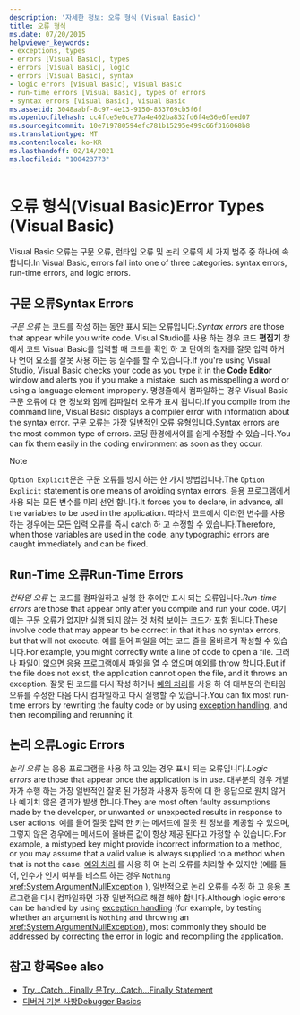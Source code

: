 ```yaml
---
description: '자세한 정보: 오류 형식 (Visual Basic)'
title: 오류 형식
ms.date: 07/20/2015
helpviewer_keywords:
- exceptions, types
- errors [Visual Basic], types
- errors [Visual Basic], logic
- errors [Visual Basic], syntax
- logic errors [Visual Basic], Visual Basic
- run-time errors [Visual Basic], types of errors
- syntax errors [Visual Basic], Visual Basic
ms.assetid: 3048aabf-8c97-4e13-9150-853769cb5f6f
ms.openlocfilehash: cc4fce5e0ce77a4e402ba832fd6f4e36e6feed07
ms.sourcegitcommit: 10e719780594efc781b15295e499c66f316068b8
ms.translationtype: MT
ms.contentlocale: ko-KR
ms.lasthandoff: 02/14/2021
ms.locfileid: "100423773"
---
```

# <a name="error-types-visual-basic"></a><span data-ttu-id="099fb-103">오류 형식(Visual Basic)</span><span class="sxs-lookup"><span data-stu-id="099fb-103">Error Types (Visual Basic)</span></span>

<span data-ttu-id="099fb-104">Visual Basic 오류는 구문 오류, 런타임 오류 및 논리 오류의 세 가지 범주 중 하나에 속합니다.</span><span class="sxs-lookup"><span data-stu-id="099fb-104">In Visual Basic, errors fall into one of three categories: syntax errors, run-time errors, and logic errors.</span></span>

## <a name="syntax-errors"></a><span data-ttu-id="099fb-105">구문 오류</span><span class="sxs-lookup"><span data-stu-id="099fb-105">Syntax Errors</span></span>

 <span data-ttu-id="099fb-106">*구문 오류* 는 코드를 작성 하는 동안 표시 되는 오류입니다.</span><span class="sxs-lookup"><span data-stu-id="099fb-106">*Syntax errors* are those that appear while you write code.</span></span> <span data-ttu-id="099fb-107">Visual Studio를 사용 하는 경우 코드 **편집기** 창에서 코드 Visual Basic를 입력할 때 코드를 확인 하 고 단어의 철자를 잘못 입력 하거나 언어 요소를 잘못 사용 하는 등 실수를 할 수 있습니다.</span><span class="sxs-lookup"><span data-stu-id="099fb-107">If you're using Visual Studio, Visual Basic checks your code as you type it in the **Code Editor** window and alerts you if you make a mistake, such as misspelling a word or using a language element improperly.</span></span> <span data-ttu-id="099fb-108">명령줄에서 컴파일하는 경우 Visual Basic 구문 오류에 대 한 정보와 함께 컴파일러 오류가 표시 됩니다.</span><span class="sxs-lookup"><span data-stu-id="099fb-108">If you compile from the command line, Visual Basic displays a compiler error with information about the syntax error.</span></span> <span data-ttu-id="099fb-109">구문 오류는 가장 일반적인 오류 유형입니다.</span><span class="sxs-lookup"><span data-stu-id="099fb-109">Syntax errors are the most common type of errors.</span></span> <span data-ttu-id="099fb-110">코딩 환경에서이를 쉽게 수정할 수 있습니다.</span><span class="sxs-lookup"><span data-stu-id="099fb-110">You can fix them easily in the coding environment as soon as they occur.</span></span>

> [!NOTE]
> <span data-ttu-id="099fb-111">`Option Explicit`문은 구문 오류를 방지 하는 한 가지 방법입니다.</span><span class="sxs-lookup"><span data-stu-id="099fb-111">The `Option Explicit` statement is one means of avoiding syntax errors.</span></span> <span data-ttu-id="099fb-112">응용 프로그램에서 사용 되는 모든 변수를 미리 선언 합니다.</span><span class="sxs-lookup"><span data-stu-id="099fb-112">It forces you to declare, in advance, all the variables to be used in the application.</span></span> <span data-ttu-id="099fb-113">따라서 코드에서 이러한 변수를 사용 하는 경우에는 모든 입력 오류를 즉시 catch 하 고 수정할 수 있습니다.</span><span class="sxs-lookup"><span data-stu-id="099fb-113">Therefore, when those variables are used in the code, any typographic errors are caught immediately and can be fixed.</span></span>

## <a name="run-time-errors"></a><span data-ttu-id="099fb-114">Run-Time 오류</span><span class="sxs-lookup"><span data-stu-id="099fb-114">Run-Time Errors</span></span>

 <span data-ttu-id="099fb-115">*런타임 오류* 는 코드를 컴파일하고 실행 한 후에만 표시 되는 오류입니다.</span><span class="sxs-lookup"><span data-stu-id="099fb-115">*Run-time errors* are those that appear only after you compile and run your code.</span></span> <span data-ttu-id="099fb-116">여기에는 구문 오류가 없지만 실행 되지 않는 것 처럼 보이는 코드가 포함 됩니다.</span><span class="sxs-lookup"><span data-stu-id="099fb-116">These involve code that may appear to be correct in that it has no syntax errors, but that will not execute.</span></span> <span data-ttu-id="099fb-117">예를 들어 파일을 여는 코드 줄을 올바르게 작성할 수 있습니다.</span><span class="sxs-lookup"><span data-stu-id="099fb-117">For example, you might correctly write a line of code to open a file.</span></span> <span data-ttu-id="099fb-118">그러나 파일이 없으면 응용 프로그램에서 파일을 열 수 없으며 예외를 throw 합니다.</span><span class="sxs-lookup"><span data-stu-id="099fb-118">But if the file does not exist, the application cannot open the file, and it throws an exception.</span></span> <span data-ttu-id="099fb-119">잘못 된 코드를 다시 작성 하거나 [예외 처리](../../language-reference/statements/try-catch-finally-statement.md)를 사용 하 여 대부분의 런타임 오류를 수정한 다음 다시 컴파일하고 다시 실행할 수 있습니다.</span><span class="sxs-lookup"><span data-stu-id="099fb-119">You can fix most run-time errors by rewriting the faulty code or by using [exception handling](../../language-reference/statements/try-catch-finally-statement.md), and then recompiling and rerunning it.</span></span>
  
## <a name="logic-errors"></a><span data-ttu-id="099fb-120">논리 오류</span><span class="sxs-lookup"><span data-stu-id="099fb-120">Logic Errors</span></span>

 <span data-ttu-id="099fb-121">*논리 오류* 는 응용 프로그램을 사용 하 고 있는 경우 표시 되는 오류입니다.</span><span class="sxs-lookup"><span data-stu-id="099fb-121">*Logic errors* are those that appear once the application is in use.</span></span> <span data-ttu-id="099fb-122">대부분의 경우 개발자가 수행 하는 가장 일반적인 잘못 된 가정과 사용자 동작에 대 한 응답으로 원치 않거나 예기치 않은 결과가 발생 합니다.</span><span class="sxs-lookup"><span data-stu-id="099fb-122">They are most often faulty assumptions made by the developer, or unwanted or unexpected results in response to user actions.</span></span> <span data-ttu-id="099fb-123">예를 들어 잘못 입력 한 키는 메서드에 잘못 된 정보를 제공할 수 있으며, 그렇지 않은 경우에는 메서드에 올바른 값이 항상 제공 된다고 가정할 수 있습니다.</span><span class="sxs-lookup"><span data-stu-id="099fb-123">For example, a mistyped key might provide incorrect information to a method, or you may assume that a valid value is always supplied to a method when that is not the case.</span></span> <span data-ttu-id="099fb-124">[예외 처리](../../language-reference/statements/try-catch-finally-statement.md) 를 사용 하 여 논리 오류를 처리할 수 있지만 (예를 들어, 인수가 인지 여부를 테스트 하는 경우 `Nothing` <xref:System.ArgumentNullException> ), 일반적으로 논리 오류를 수정 하 고 응용 프로그램을 다시 컴파일하면 가장 일반적으로 해결 해야 합니다.</span><span class="sxs-lookup"><span data-stu-id="099fb-124">Although logic errors can be handled by using [exception handling](../../language-reference/statements/try-catch-finally-statement.md) (for example, by testing whether an argument is `Nothing` and throwing an <xref:System.ArgumentNullException>), most commonly they should be addressed by correcting the error in logic and recompiling the application.</span></span>

## <a name="see-also"></a><span data-ttu-id="099fb-125">참고 항목</span><span class="sxs-lookup"><span data-stu-id="099fb-125">See also</span></span>

- [<span data-ttu-id="099fb-126">Try...Catch...Finally 문</span><span class="sxs-lookup"><span data-stu-id="099fb-126">Try...Catch...Finally Statement</span></span>](../../language-reference/statements/try-catch-finally-statement.md)
- [<span data-ttu-id="099fb-127">디버거 기본 사항</span><span class="sxs-lookup"><span data-stu-id="099fb-127">Debugger Basics</span></span>](/visualstudio/debugger/debugger-feature-tour)
